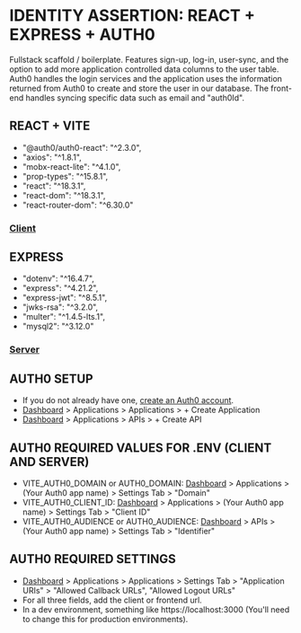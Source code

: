 # IDENTITY ASSERTION: REACT + EXPRESS + AUTH0

Fullstack scaffold / boilerplate. Features sign-up, log-in, user-sync, and the option to add more application controlled data columns to the user table. Auth0 handles the login services and the application uses the information returned from Auth0 to create and store the user in our database. The front-end handles syncing specific data such as email and "auth0Id".

## REACT + VITE
  - "@auth0/auth0-react": "^2.3.0",
  - "axios": "^1.8.1",
  - "mobx-react-lite": "^4.1.0",
  - "prop-types": "^15.8.1",
  - "react": "^18.3.1",
  - "react-dom": "^18.3.1",
  - "react-router-dom": "^6.30.0"

### [Client](https://github.com/havenfricke/Fullstack-Indentity-Vite-React-Express-Auth0/tree/main/Client)

## EXPRESS
  - "dotenv": "^16.4.7",
  - "express": "^4.21.2",
  - "express-jwt": "^8.5.1",
  - "jwks-rsa": "^3.2.0",
  - "multer": "^1.4.5-lts.1",
  - "mysql2": "^3.12.0"

### [Server](https://github.com/havenfricke/Fullstack-Indentity-Vite-React-Express-Auth0/tree/main/Server)

## AUTH0 SETUP
  - If you do not already have one, [create an Auth0 account](https://auth0.com/signup).
  - [Dashboard](https://manage.auth0.com/) > Applications > Applications > + Create Application
  - [Dashboard](https://manage.auth0.com/) > Applications > APIs > + Create API

## AUTH0 REQUIRED VALUES FOR .ENV (CLIENT AND SERVER)
- VITE_AUTH0_DOMAIN or AUTH0_DOMAIN: [Dashboard](https://manage.auth0.com/) > Applications > (Your Auth0 app name) > Settings Tab > "Domain"
- VITE_AUTH0_CLIENT_ID: [Dashboard](https://manage.auth0.com/) > Applications > (Your Auth0 app name) > Settings Tab > "Client ID"
- VITE_AUTH0_AUDIENCE or AUTH0_AUDIENCE: [Dashboard](https://manage.auth0.com/) > APIs > (Your Auth0 app name) > Settings Tab > "Identifier"

## AUTH0 REQUIRED SETTINGS
- [Dashboard](https://manage.auth0.com/) > Applications > Applications > Settings Tab > "Application URIs" > "Allowed Callback URLs", "Allowed Logout URLs"
- For all three fields, add the client or frontend url. 
- In a dev environment, something like https://localhost:3000 (You'll need to change this for production environments).


